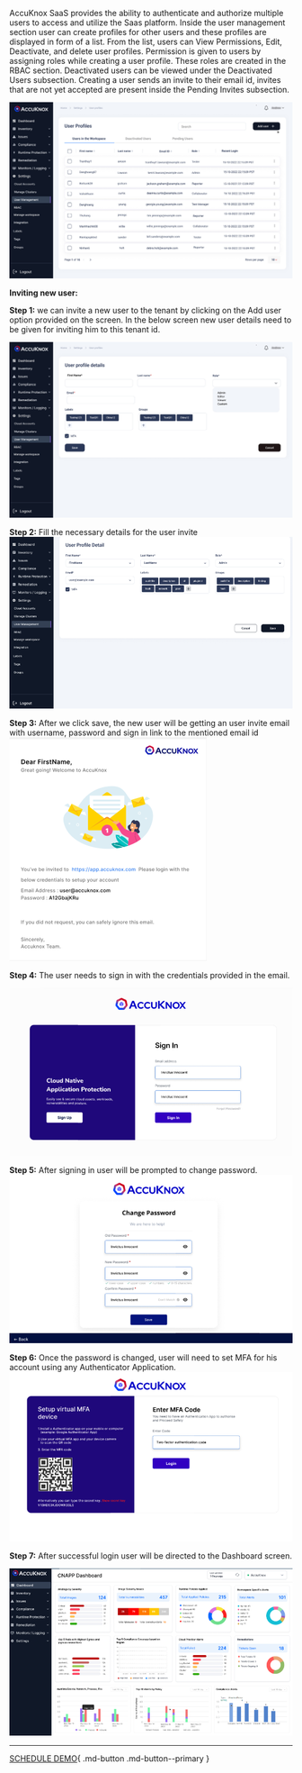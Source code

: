 AccuKnox SaaS provides the ability to authenticate and authorize multiple users to access and utilize the Saas platform. Inside the user management section user can create profiles for other users and these profiles are displayed in form of a list. From the list, users can View Permissions, Edit, Deactivate, and delete user profiles. Permission is given to users by assigning roles while creating a user profile. These roles are created in the RBAC section. Deactivated users can be viewed under the Deactivated Users subsection. Creating a user sends an invite to their email id, invites that are not yet accepted are present inside the Pending Invites subsection.

![](/saas/images/user-manager-1.jpg)

**Inviting new user:** 

**Step 1:** we can invite a new user to the tenant by clicking on the Add user option provided on the screen. In the below screen new user details need to be given for inviting him to this tenant id. 

![](/saas/images/user-manager-2.jpg)

**Step 2:** Fill the necessary details for the user invite
![](/saas/images/user-manager-3.png)

**Step 3:** After we click save, the new user will be getting an user invite email with username, password and sign in link to the mentioned email id 
![](/saas/images/user-manager-4.png)

**Step 4:** The user needs to sign in with the credentials provided in the email. 

![](/saas/images/user-manager-5.png)

**Step 5:** After signing in user will be prompted to change password. 
![](/saas/images/user-manager-6.png)

**Step 6:**  Once the password is changed, user will need to set MFA for his account using any Authenticator Application. 
![](/saas/images/user-manager-7.png)

**Step 7:** After successful login user will be directed to the Dashboard screen.

![](/saas/images/user-manager-8.png)

- - - 
[SCHEDULE DEMO](https://www.accuknox.com/contact-us){ .md-button .md-button--primary }